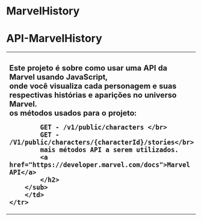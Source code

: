# MarvelHistory

# API-MarvelHistory

<table>
    <tr>
        <td>
        <sub>
       	 	<h2>
			Este projeto é sobre como usar uma API da Marvel usando JavaScript, </br> 
			onde você visualiza cada personagem e suas respectivas histórias e aparições no universo Marvel.</br>   
                        os métodos usados para o projeto:</br>
	
			GET - /v1/public/characters </br>
			GET - /V1/public/characters/{characterId}/stories</br>
			mais métodos API a serem utilizados.
			<a href="https://developer.marvel.com/docs">Marvel API</a>
       	 	</h2>
        </sub>
        </td>
    </tr>
</table>


